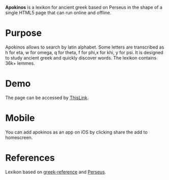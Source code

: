 **Apokinos** is a lexikon for ancient greek based on Perseus in the shape of a single HTML5 page that can run online and offline.

# Purpose
Apokinos allows to search by latin alphabet. Some letters are transcribed as h for eta, w for omega, q for theta, f for phi,x for khi, y for psi.
It is designed to study ancient greek and quickly discover words.
The lexikon contains 36k+ lemmes.

# Demo

The page can be accessed by [ThisLink](https://l0d0v1c.github.io/apokinos/).

# Mobile

You can add apokinos as an app on iOS by clicking share the add to homescreen.




# References
Lexikon based on [greek-reference](https://github.com/blinskey/greek-reference) and [Perseus](http://www.perseus.tufts.edu/hopper/).
